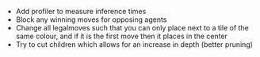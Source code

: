 - Add profiler to measure inference times
- Block any winning moves for opposing agents
- Change all legalmoves such that you can only place next to a tile of the same colour, and 
if it is the first move then it places in the center
- Try to cut children which allows for an increase in depth (better pruning)